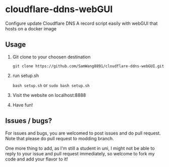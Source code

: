 # cloudflare-ddns-webGUI

Configure update Cloudflare DNS A record script easily with webGUI that hosts on a docker image

## Usage

1. Git clone to your choosen destination

   `git clone https://github.com/SamWang8891/cloudflare-ddns-webGUI.git`
2. run setup.sh

   `bash setup.sh` or `sudo bash setup.sh`
3. Visit the website on localhost:8888
4. Have fun!

## Issues / bugs?

For issues and bugs, you are welcomed to post issues and do pull request. Note that please do pull request to modding branch. 

One more thing to add, as I'm still a student in uni, I might not be able to reply to your issue and pull request immediately, so welcome to fork my code and add your flavor to it!
